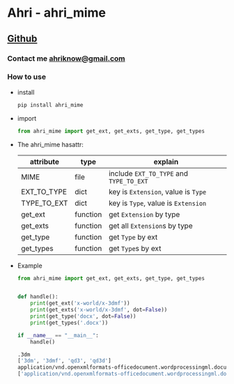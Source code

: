 # Ahri - ahri_mime

## [Github](https://github.com/fox-ahri/djangowebsocket)

### Contact me ahriknow@gmail.com


### How to use
- install
    ```sh
    pip install ahri_mime
    ```

- import
    ```python
    from ahri_mime import get_ext, get_exts, get_type, get_types
    ```

- The ahri_mime hasattr:

    | attribute   | type     | explain                                  |
    |-------------|----------|------------------------------------------|
    | MIME        | file     | include  `EXT_TO_TYPE` and `TYPE_TO_EXT` |
    | EXT_TO_TYPE | dict     | key is `Extension`, value is `Type`      |
    | TYPE_TO_EXT | dict     | key is `Type`, value is `Extension`      |
    | get_ext     | function | get `Extension` by type                  |
    | get_exts    | function | get all `Extension`s by type             |
    | get_type    | function | get `Type` by ext                        |
    | get_types   | function | get `Type`s by ext                       |

- Example
    ```python
    from ahri_mime import get_ext, get_exts, get_type, get_types


    def handle():
        print(get_ext('x-world/x-3dmf'))
        print(get_exts('x-world/x-3dmf', dot=False))
        print(get_type('docx', dot=False))
        print(get_types('.docx'))

    if __name__ == "__main__":
        handle()
    ```
    ```sh
    .3dm
    ['3dm', '3dmf', 'qd3', 'qd3d']
    application/vnd.openxmlformats-officedocument.wordprocessingml.document
    ['application/vnd.openxmlformats-officedocument.wordprocessingml.document']
    ```
